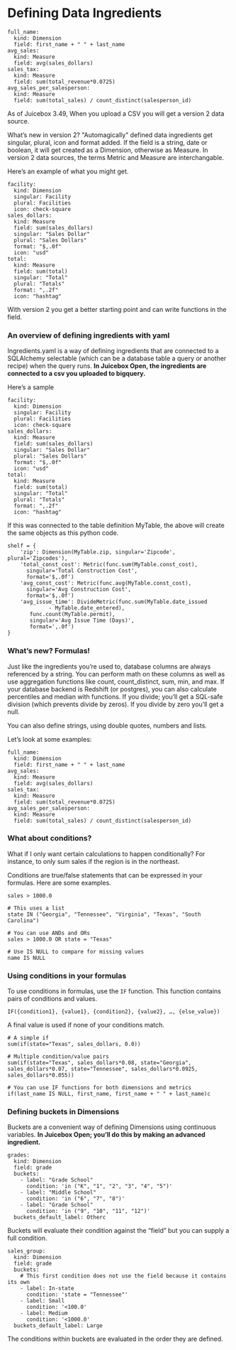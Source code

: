 # Defining Data Ingredients

```text
full_name:
  kind: Dimension
  field: first_name + " " + last_name
avg_sales:
  kind: Measure
  field: avg(sales_dollars)
sales_tax:
  kind: Measure
  field: sum(total_revenue*0.0725)
avg_sales_per_salesperson:
  kind: Measure
  field: sum(total_sales) / count_distinct(salesperson_id)
```

As of Juicebox 3.49, When you upload a CSV you will get a version 2 data source.

What’s new in version 2? "Automagically" defined data ingredients get singular, plural, icon and format added. If the field is a string, date or boolean, it will get created as a Dimension, otherwise as Measure. In version 2 data sources, the terms Metric and Measure are interchangable.

Here’s an example of what you might get.

```text
facility:
  kind: Dimension
  singular: Facility
  plural: Facilities
  icon: check-square
sales_dollars:
  kind: Measure
  field: sum(sales_dollars)
  singular: "Sales Dollar"
  plural: "Sales Dollars"
  format: "$,.0f"
  icon: "usd"
total:
  kind: Measure
  field: sum(total)
  singular: "Total"
  plural: "Totals"
  format: ",.2f"
  icon: "hashtag"  
```

With version 2 you get a better starting point and can write functions in the field.

### An overview of defining ingredients with yaml

Ingredients.yaml is a way of defining ingredients that are connected to a SQLAlchemy selectable \(which can be a database table a query or another recipe\) when the query runs. **In Juicebox Open, the ingredients are connected to a csv you uploaded to bigquery.**

Here’s a sample 

```text
facility:
  kind: Dimension
  singular: Facility
  plural: Facilities
  icon: check-square
sales_dollars:
  kind: Measure
  field: sum(sales_dollars)
  singular: "Sales Dollar"
  plural: "Sales Dollars"
  format: "$,.0f"
  icon: "usd"
total:
  kind: Measure
  field: sum(total)
  singular: "Total"
  plural: "Totals"
  format: ",.2f"
  icon: "hashtag"  
```

If this was connected to the table definition MyTable, the above will create the same objects as this python code.

```text
shelf = {
    'zip': Dimension(MyTable.zip, singular='Zipcode', plural='Zipcodes'),
    'total_const_cost': Metric(func.sum(MyTable.const_cost),
      singular='Total Construction Cost',
      format='$,.0f')
    'avg_const_cost': Metric(func.avg(MyTable.const_cost),
      singular='Avg Construction Cost',
      format='$,.0f')
    'avg_issue_time': DivideMetric(func.sum(MyTable.date_issued 
             - MyTable.date_entered),
       func.count(MyTable.permit),
       singular='Avg Issue Time (Days)',
       format=',.0f')
}
```

### What’s new? Formulas! 

Just like the ingredients you’re used to, database columns are always referenced by a string. You can perform math on these columns as well as use aggregation functions like count, count\_distinct, sum, min, and max. If your database backend is Redshift \(or postgres\), you can also calculate percentiles and median with functions. If you divide; you’ll get a SQL-safe division \(which prevents divide by zeros\). If you divide by zero you’ll get a null.

You can also define strings, using double quotes, numbers and lists.

Let’s look at some examples:

```text
full_name:
  kind: Dimension
  field: first_name + " " + last_name
avg_sales:
  kind: Measure
  field: avg(sales_dollars)
sales_tax:
  kind: Measure
  field: sum(total_revenue*0.0725)
avg_sales_per_salesperson:
  kind: Measure
  field: sum(total_sales) / count_distinct(salesperson_id)
```

### What about conditions? 

What if I only want certain calculations to happen conditionally? For instance, to only sum sales if the region is in the northeast.

Conditions are true/false statements that can be expressed in your formulas. Here are some examples.

```text
sales > 1000.0

# This uses a list
state IN ("Georgia", "Tennessee", "Virginia", "Texas", "South Carolina")

# You can use ANDs and ORs
sales > 1000.0 OR state = "Texas"

# Use IS NULL to compare for missing values
name IS NULL
```

### Using conditions in your formulas 

To use conditions in formulas, use the `IF` function. This function contains pairs of conditions and values.

`IF({condition1}, {value1}, {condition2}, {value2}, …, {else_value})`

A final value is used if none of your conditions match.

```text
# A simple if  
sum(if(state="Texas", sales_dollars, 0.0))

# Multiple condition/value pairs
sum(if(state="Texas", sales_dollars*0.08, state="Georgia", sales_dollars*0.07, state="Tennessee", sales_dollars*0.0925, sales_dollars*0.055))

# You can use IF functions for both dimensions and metrics
if(last_name IS NULL, first_name, first_name + " " + last_name)c
```

### Defining buckets in Dimensions 

Buckets are a convenient way of defining Dimensions using continuous variables. **In Juicebox Open; you’ll do this by making an advanced ingredient.** 

```text
grades:
  kind: Dimension
  field: grade
  buckets:
    - label: "Grade School"
      condition: 'in ("K", "1", "2", "3", "4", "5")'
    - label: "Middle School"
      condition: 'in ("6", "7", "8")'
    - label: "Grade School"
      condition: 'in ("9", "10", "11", "12")'
  buckets_default_label: Otherc
```

Buckets will evaluate their condition against the “field” but you can supply a full condition.

```text
sales_group:
  kind: Dimension
  field: grade
  buckets:
    # This first condition does not use the field because it contains its own
    - label: In-state
      condition: 'state = "Tennessee"'
    - label: Small
      condition: '<100.0'
    - label: Medium
      condition: '<1000.0'
  buckets_default_label: Large
```

The conditions within buckets are evaluated in the order they are defined.

